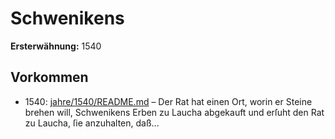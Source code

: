 # Schwenikens

**Ersterwähnung:** 1540

## Vorkommen
- 1540: [jahre/1540/README.md](../jahre/1540/README.md) – Der Rat hat einen Ort, worin er Steine brehen will,
Schwenikens Erben zu Laucha abgekauft und erſuht den
Rat zu Laucha, ſie anzuhalten, daß...
